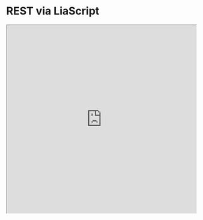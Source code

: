 # REST via LiaScript

<iframe src="https://liascript.github.io/course/?https://raw.githubusercontent.com/liaScript/docs/master/README.md"
        width="100%" height="500"></iframe>